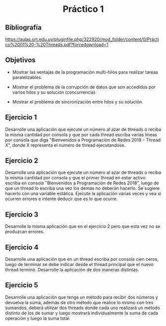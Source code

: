 <h1 align="center">Práctico 1</h1>

## Bibliografía

https://aulas.ort.edu.uy/pluginfile.php/322920/mod_folder/content/0/Práctico%2001%20-%20Threads.pdf?forcedownload=1

## Objetivos

- Mostrar las ventajas de la programación multi-hilos para realizar tareas paralelizables.

- Mostrar el problema de la corrupción de datos que son accedidos por varios hilos y su solución (concurrencia).

- Mostrar el problema de sincronización entre hilos y su solución.

## Ejercicio 1

Desarrolle una aplicación que ejecute un número al azar de threads o reciba la misma cantidad por consola y que por cada thread escriba varias líneas por consola que diga "Bienvenidos a Programación de Redes 2018 – Thread X", donde X representa el numero de thread ejecutandose.

## Ejercicio 2

Desarrolle una aplicación que ejecute un número al azar de threads o reciba la misma cantidad por consola y que el primer thread en estar activo escriba en consola "Bienvenidos a Programación de Redes 2018", luego de que un thread lo escriba una vez los demás no deberán hacerlo.
Se sugiere hacerlo con una variable estática. Ejecute la aplicación varias veces y vea si ocurren errores e intente deducir que es lo que ocurre.

## Ejercicio 3
Desarrolle la misma aplicación que en el ejercicio 2 pero que esta vez no se produzcan errores.

## Ejercicio 4
Desarrolle una aplicación que en un thread escriba por consola cien ceros, luego de terminar se debe indicar desde el thread principal que el nuevo thread terminó. Desarrolle la aplicación de dos maneras distintas.

## Ejercicio 5

Desarrolle una aplicación que tenga un método para recibir dos números y devuelva la suma, además de otro método que realice lo mismo con tres sumandos, deberá utilizar dos threads donde cada uno realizará un método distinto de los de sumar y luego mostrará individualmente la suma de cada operación y luego la suma total.